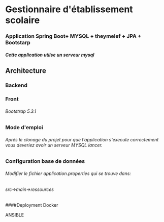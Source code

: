 # Gestionnaire d'établissement scolaire 
### Application Spring Boot+ MYSQL + theymelef + JPA +  Bootstarp
##### Cette application utilse un serveur mysql
## Architecture 
### Backend 

   
### Front
###### Bootstrap 5.3.1


### Mode d'emploi
###### Après le clonage du projet  pour que l'application s'execute correctement vous deveriez avoir un serveur MYSQL lancer.
### Configuration  base de données
###### Modifier le fichier application.properties qui se trouve dans:
###### src->main->ressources


####Deployment 
Docker

ANSIBLE




